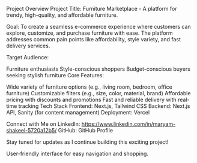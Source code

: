 Project Overview
Project Title: Furniture Marketplace - A platform for trendy, high-quality, and affordable furniture.

Goal: To create a seamless e-commerce experience where customers can explore, customize, and purchase furniture with ease. The platform addresses common pain points like affordability, style variety, and fast delivery services.

Target Audience:

Furniture enthusiasts
Style-conscious shoppers
Budget-conscious buyers seeking stylish furniture
Core Features:

Wide variety of furniture options (e.g., living room, bedroom, office furniture)
Customizable filters (e.g., size, color, material, brand)
Affordable pricing with discounts and promotions
Fast and reliable delivery with real-time tracking
Tech Stack
Frontend: Next.js, Tailwind CSS
Backend: Next.js API, Sanity (for content management)
Deployment: Vercel

Connect with Me on LinkedIn: https://www.linkedin.com/in/maryam-shakeel-5720a12b5/
GitHub: GitHub Profile

Stay tuned for updates as I continue building this exciting project!

User-friendly interface for easy navigation and shopping.
